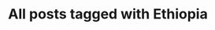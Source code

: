---
layout: tag
title: "All posts tagged with Ethiopia"
permalink: /weblog/tags/ethiopia/
taxonomy: Ethiopia
---